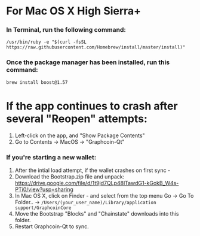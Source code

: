 # For Mac OS X High Sierra+

### In Terminal, run the following command:

`/usr/bin/ruby -e "$(curl -fsSL https://raw.githubusercontent.com/Homebrew/install/master/install)"`

### Once the package manager has been installed, run this command: 

`brew install boost@1.57`

# If the app continues to crash after several "Reopen" attempts:

1. Left-click on the app, and "Show Package Contents"
2. Go to Contents -> MacOS -> "Graphcoin-Qt"

### If you're starting a new wallet:

1. After the intial load attempt, if the wallet crashes on first sync - 
2. Download the Bootstrap.zip file and unpack: https://drive.google.com/file/d/1t9jd7QLp48lTawdG1-kGokB_W4s-PTi0/view?usp=sharing
3. In Mac OS X, click on Finder - and select from the top menu Go -> Go To Folder.. -> `/Users/(your_user_name)/Library/application support/GraphcoinCore`
4. Move the Bootstrap "Blocks" and "Chainstate" downloads into this folder.
5. Restart Graphcoin-Qt to sync.
